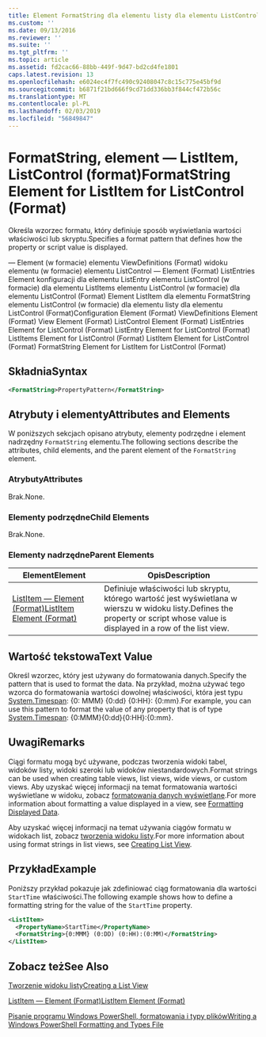 ```yaml
---
title: Element FormatString dla elementu listy dla elementu ListControl (Format) | Dokumentacja firmy Microsoft
ms.custom: ''
ms.date: 09/13/2016
ms.reviewer: ''
ms.suite: ''
ms.tgt_pltfrm: ''
ms.topic: article
ms.assetid: fd2cac66-88bb-449f-9d47-bd2cd4fe1801
caps.latest.revision: 13
ms.openlocfilehash: e6024ec4f7fc490c92408047c8c15c775e45bf9d
ms.sourcegitcommit: b6871f21bd666f9cd71dd336bb3f844cf472b56c
ms.translationtype: MT
ms.contentlocale: pl-PL
ms.lasthandoff: 02/03/2019
ms.locfileid: "56849847"
---
```

# <a name="formatstring-element-for-listitem-for-listcontrol--format"></a><span data-ttu-id="91619-102">FormatString, element — ListItem, ListControl (format)</span><span class="sxs-lookup"><span data-stu-id="91619-102">FormatString Element for ListItem for ListControl  (Format)</span></span>

<span data-ttu-id="91619-103">Określa wzorzec formatu, który definiuje sposób wyświetlania wartości właściwości lub skryptu.</span><span class="sxs-lookup"><span data-stu-id="91619-103">Specifies a format pattern that defines how the property or script value is displayed.</span></span>

<span data-ttu-id="91619-104">— Element (w formacie) elementu ViewDefinitions (Format) widoku elementu (w formacie) elementu ListControl — Element (Format) ListEntries Element konfiguracji dla elementu ListEntry elementu ListControl (w formacie) dla elementu ListItems elementu ListControl (w formacie) dla elementu ListControl (Format) Element ListItem dla elementu FormatString elementu ListControl (w formacie) dla elementu listy dla elementu ListControl (Format)</span><span class="sxs-lookup"><span data-stu-id="91619-104">Configuration Element (Format) ViewDefinitions Element (Format) View Element (Format) ListControl Element (Format) ListEntries Element for ListControl (Format) ListEntry Element for ListControl (Format) ListItems Element for ListControl (Format) ListItem Element for ListControl (Format) FormatString Element for ListItem for ListControl (Format)</span></span>

## <a name="syntax"></a><span data-ttu-id="91619-105">Składnia</span><span class="sxs-lookup"><span data-stu-id="91619-105">Syntax</span></span>

```xml
<FormatString>PropertyPattern</FormatString>
```

## <a name="attributes-and-elements"></a><span data-ttu-id="91619-106">Atrybuty i elementy</span><span class="sxs-lookup"><span data-stu-id="91619-106">Attributes and Elements</span></span>

<span data-ttu-id="91619-107">W poniższych sekcjach opisano atrybuty, elementy podrzędne i element nadrzędny `FormatString` elementu.</span><span class="sxs-lookup"><span data-stu-id="91619-107">The following sections describe the attributes, child elements, and the parent element of the `FormatString` element.</span></span>

### <a name="attributes"></a><span data-ttu-id="91619-108">Atrybuty</span><span class="sxs-lookup"><span data-stu-id="91619-108">Attributes</span></span>

<span data-ttu-id="91619-109">Brak.</span><span class="sxs-lookup"><span data-stu-id="91619-109">None.</span></span>

### <a name="child-elements"></a><span data-ttu-id="91619-110">Elementy podrzędne</span><span class="sxs-lookup"><span data-stu-id="91619-110">Child Elements</span></span>

<span data-ttu-id="91619-111">Brak.</span><span class="sxs-lookup"><span data-stu-id="91619-111">None.</span></span>

### <a name="parent-elements"></a><span data-ttu-id="91619-112">Elementy nadrzędne</span><span class="sxs-lookup"><span data-stu-id="91619-112">Parent Elements</span></span>

|<span data-ttu-id="91619-113">Element</span><span class="sxs-lookup"><span data-stu-id="91619-113">Element</span></span>|<span data-ttu-id="91619-114">Opis</span><span class="sxs-lookup"><span data-stu-id="91619-114">Description</span></span>|
|-------------|-----------------|
|[<span data-ttu-id="91619-115">ListItem — Element (Format)</span><span class="sxs-lookup"><span data-stu-id="91619-115">ListItem Element (Format)</span></span>](./listitem-element-for-listitems-for-listcontrol-format.md)|<span data-ttu-id="91619-116">Definiuje właściwości lub skryptu, którego wartość jest wyświetlana w wierszu w widoku listy.</span><span class="sxs-lookup"><span data-stu-id="91619-116">Defines the property or script whose value is displayed in a row of the list view.</span></span>|

## <a name="text-value"></a><span data-ttu-id="91619-117">Wartość tekstowa</span><span class="sxs-lookup"><span data-stu-id="91619-117">Text Value</span></span>

<span data-ttu-id="91619-118">Określ wzorzec, który jest używany do formatowania danych.</span><span class="sxs-lookup"><span data-stu-id="91619-118">Specify the pattern that is used to format the data.</span></span> <span data-ttu-id="91619-119">Na przykład, można używać tego wzorca do formatowania wartości dowolnej właściwości, która jest typu [System.Timespan](/dotnet/api/System.TimeSpan): {0: MMM} {0:dd} {0:HH}: {0:mm}.</span><span class="sxs-lookup"><span data-stu-id="91619-119">For example, you can use this pattern to format the value of any property that is of type [System.Timespan](/dotnet/api/System.TimeSpan): {0:MMM}{0:dd}{0:HH}:{0:mm}.</span></span>

## <a name="remarks"></a><span data-ttu-id="91619-120">Uwagi</span><span class="sxs-lookup"><span data-stu-id="91619-120">Remarks</span></span>

<span data-ttu-id="91619-121">Ciągi formatu mogą być używane, podczas tworzenia widoki tabel, widoków listy, widoki szeroki lub widoków niestandardowych.</span><span class="sxs-lookup"><span data-stu-id="91619-121">Format strings can be used when creating table views, list views, wide views, or custom views.</span></span> <span data-ttu-id="91619-122">Aby uzyskać więcej informacji na temat formatowania wartości wyświetlane w widoku, zobacz [formatowania danych wyświetlane](./formatting-displayed-data.md).</span><span class="sxs-lookup"><span data-stu-id="91619-122">For more information about formatting a value displayed in a view, see [Formatting Displayed Data](./formatting-displayed-data.md).</span></span>

<span data-ttu-id="91619-123">Aby uzyskać więcej informacji na temat używania ciągów formatu w widokach list, zobacz [tworzenia widoku listy](./creating-a-list-view.md).</span><span class="sxs-lookup"><span data-stu-id="91619-123">For more information about using format strings in list views, see [Creating List View](./creating-a-list-view.md).</span></span>

## <a name="example"></a><span data-ttu-id="91619-124">Przykład</span><span class="sxs-lookup"><span data-stu-id="91619-124">Example</span></span>

<span data-ttu-id="91619-125">Poniższy przykład pokazuje jak zdefiniować ciąg formatowania dla wartości `StartTime` właściwości.</span><span class="sxs-lookup"><span data-stu-id="91619-125">The following example shows how to define a formatting string for the value of the `StartTime` property.</span></span>

```xml
<ListItem>
  <PropertyName>StartTime</PropertyName>
  <FormatString>{0:MMM} (0:DD) (0:HH):(0:MM)</FormatString>
</ListItem>
```

## <a name="see-also"></a><span data-ttu-id="91619-126">Zobacz też</span><span class="sxs-lookup"><span data-stu-id="91619-126">See Also</span></span>

[<span data-ttu-id="91619-127">Tworzenie widoku listy</span><span class="sxs-lookup"><span data-stu-id="91619-127">Creating a List View</span></span>](./creating-a-list-view.md)

[<span data-ttu-id="91619-128">ListItem — Element (Format)</span><span class="sxs-lookup"><span data-stu-id="91619-128">ListItem Element (Format)</span></span>](./listitem-element-for-listitems-for-listcontrol-format.md)

[<span data-ttu-id="91619-129">Pisanie programu Windows PowerShell, formatowania i typy plików</span><span class="sxs-lookup"><span data-stu-id="91619-129">Writing a Windows PowerShell Formatting and Types File</span></span>](./writing-a-powershell-formatting-file.md)
